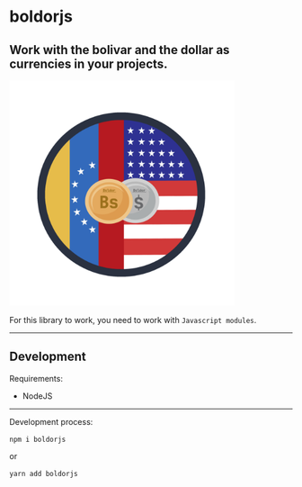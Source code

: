 # boldorjs

## Work with the bolivar and the dollar as currencies in your projects.
<img src="./img/boldor-logo.png" style="width: 400px; height: 400px;">

For this library to work, you need to work with `Javascript modules`.

<hr>

## Development

Requirements:

- NodeJS

<hr>

Development process:

```
npm i boldorjs
```

or

```
yarn add boldorjs
```
